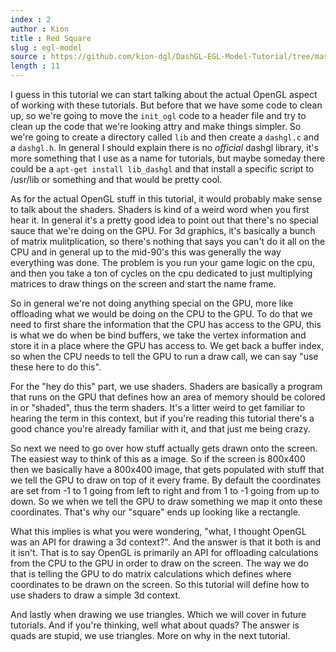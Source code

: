 ```yaml
---
index : 2
author : Kion
title : Red Square
slug : egl-model
source : https://github.com/kion-dgl/DashGL-EGL-Model-Tutorial/tree/master/02_square
length : 11
---
```

I guess in this tutorial we can start talking about the actual OpenGL aspect of
working with these tutorials. But before that we have some code to clean up, so 
we're going to move the ```init_ogl``` code to a header file and try to clean up
the code that we're looking attry and make things simpler. So we're going to create
a directory called ```lib``` and then create a ```dashgl.c``` and a ```dashgl.h```.
In general I should explain there is no _official_ dashgl library, it's more something
that I use as a name for tutorials, but maybe someday there could be a ```apt-get
install lib_dashgl``` and that install a specific script to /usr/lib or something and
that would be pretty cool.

As for the actual OpenGL stuff in this tutorial, it would probably make sense to talk
about the shaders. Shaders is kind of a weird word when you first hear it. In general
it's a pretty good idea to point out that there's no special sauce that we're doing 
on the GPU. For 3d graphics, it's basically a bunch of matrix mulitplication, so there's
nothing that says you can't do it all on the CPU and in general up to the mid-90's this
was generally the way everything was done. The problem is you run your game logic on
the cpu, and then you take a ton of cycles on the cpu dedicated to just multiplying
matrices to draw things on the screen and start the name frame. 

So in general we're not doing anything special on the GPU, more like offloading what
we would be doing on the CPU to the GPU. To do that we need to first share the 
information that the CPU has access to the GPU, this is what we do when be bind
buffers, we take the vertex information and store it in a place where the GPU
has access to. We get back a buffer index, so when the CPU needs to tell the GPU
to run a draw call, we can say "use these here to do this". 

For the "hey do this" part, we use shaders. Shaders are basically a program that
runs on the GPU that defines how an area of memory should be colored in or "shaded",
thus the term shaders. It's a litter weird to get familiar to hearing the term
in this context, but if you're reading this tutorial there's a good chance you're
already familiar with it, and that just me being crazy.

So next we need to go over how stuff actually gets drawn onto the screen. The easiest
way to think of this as a image. So if the screen is 800x400 then we basically have a
800x400 image, that gets populated with stuff that we tell the GPU to draw on top of
it every frame. By default the coordinates are set from -1 to 1 going from left to right
and from 1 to -1 going from up to down. So we when we tell the GPU to draw something we
map it onto these coordinates. That's why our "square" ends up looking like a rectangle.

What this implies is what you were wondering, "what, I thought OpenGL was an API for
drawing a 3d context?". And the answer is that it both is and it isn't. That is to 
say OpenGL is primarily an API for offloading calculations from the CPU to the GPU
in order to draw on the screen. The way we do that is telling the GPU to do matrix 
calculations which defines where coordinates to be drawn on the screen. So this tutorial
will define how to use shaders to draw a simple 3d context.

And lastly when drawing we use triangles. Which we will cover in future tutorials.
And if you're thinking, well what about quads? The answer is quads are stupid,
we use triangles. More on why in the next tutorial.
